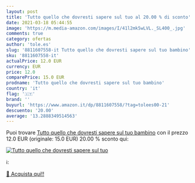 ```yaml
---
layout: post
title: 'Tutto quello che dovresti sapere sul tuo al 20.00 % di sconto'
date: 2021-03-18 05:44:55
image: 'https://m.media-amazon.com/images/I/41l2mk5wLVL._SL400_.jpg'
comments: true
category: ofertas
author: 'tole.es'
slug: '8811607558-it Tutto quello che dovresti sapere sul tuo bambino'
sku: '8811607558-it'
actualPrice: 12.0 EUR
currency: EUR
price: 12.0
comparePrice: 15.0 EUR
prodname: 'Tutto quello che dovresti sapere sul tuo bambino'
country: 'it'
flag: '🇮🇹'
brand: ''
buyurl: 'https://www.amazon.it/dp/8811607558/?tag=tolees00-21'
descuento: '20.00'
average: '13.2888349514563'
---
```


Puoi trovare [Tutto quello che dovresti sapere sul tuo bambino](https://www.amazon.it/dp/8811607558/?tag=tolees00-21) con il prezzo 12.0 EUR (originale: 15.0 EUR) 20.00 % sconto qui:

[![Tutto quello che dovresti sapere sul tuo](https://m.media-amazon.com/images/I/41l2mk5wLVL._SL400_.jpg)](https://www.amazon.it/dp/8811607558/?tag=tolees00-21)

ℹ️:


[🛒 Acquista qui!!](https://www.amazon.it/dp/8811607558/?tag=tolees00-21)
